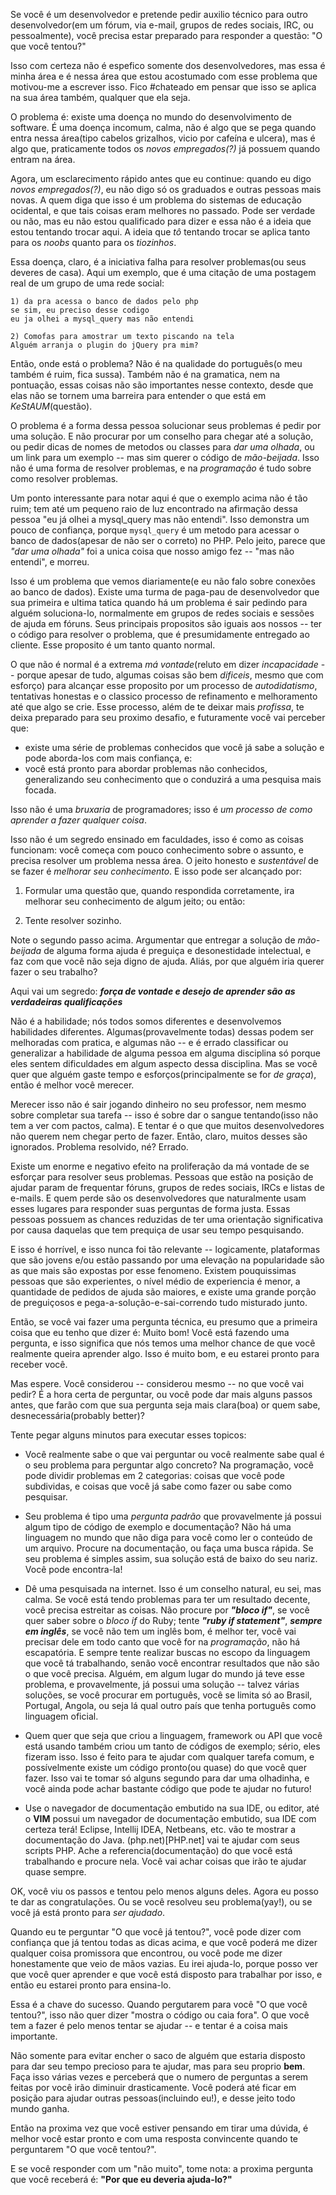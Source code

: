 Se você é um desenvolvedor e pretende pedir auxilio técnico para outro desenvolvedor(em um fórum, via e-mail, grupos de redes sociais, IRC, ou pessoalmente), você precisa estar preparado para responder a questão: "O que você tentou?"


Isso com certeza não é espefico somente dos desenvolvedores, mas essa é minha área e é nessa área que estou acostumado com esse problema que motivou-me a escrever isso. Fico #chateado em pensar que isso se aplica na sua área também, qualquer que ela seja.


O problema é: existe uma doença no mundo do desenvolvimento de software. É uma doença incomum, calma, não é algo que se pega quando entra nessa área(tipo cabelos grizalhos, vicio por cafeína e ulcera), mas é algo que, praticamente todos os _novos empregados(?)_ já possuem quando entram na área.


Agora, um esclarecimento rápido antes que eu continue: quando eu digo _novos empregados(?)_, eu não digo só os graduados e outras pessoas mais novas. A quem diga que isso é um problema do sistemas de educação ocidental, e que tais coisas eram melhores no passado. Pode ser verdade ou não, mas eu não estou qualificado para dizer e essa não é a ideia que estou tentando trocar aqui. A ideia que _tô_ tentando trocar se aplica tanto para os _noobs_ quanto para os _tiozinhos_.


Essa doença, claro, é a iniciativa falha para resolver problemas(ou seus deveres de casa). Aqui um exemplo, que é uma citação de uma postagem real de um grupo de uma rede social:


	1) da pra acessa o banco de dados pelo php
	se sim, eu preciso desse codigo
	eu ja olhei a mysql_query mas não entendi

	2) Comofas para amostrar um texto piscando na tela
	Alguém arranja o plugin do jQuery pra mim?


Então, onde está o problema? Não é na qualidade do português(o meu também é ruim, fica sussa). Também não é na gramatica, nem na pontuação, essas coisas não são importantes nesse contexto, desde que elas não se tornem uma barreira para entender o que está em _KeStAUM_(questão).


O problema é a forma dessa pessoa solucionar seus problemas é pedir por uma solução. E não procurar por um conselho para chegar até a solução, ou pedir dicas de nomes de metodos ou classes para _dar uma olhada_, ou um link para um exemplo -- mas sim querer o código de _mão-beijada_. Isso não é uma forma de resolver problemas, e na _programação_ é tudo sobre como resolver problemas.


Um ponto interessante para notar aqui é que o exemplo acima não é tão ruim; tem até um pequeno raio de luz encontrado na afirmação dessa pessoa "eu já olhei a mysql_query mas não entendi". Isso demonstra um pouco de confiança, porque `mysql_query` é um metodo para acessar o banco de dados(apesar de não ser o correto) no PHP. Pelo jeito, parece que _"dar uma olhada"_ foi a unica coisa que nosso amigo fez -- "mas não entendi", e morreu.


Isso é um problema que vemos diariamente(e eu não falo sobre conexões ao banco de dados). Existe uma turma de paga-pau de desenvolvedor que sua primeira e ultima tatica quando há um problema é sair pedindo para alguém soluciona-lo, normalmente em grupos de redes sociais e sessões de ajuda em fóruns. Seus principais propositos são iguais aos nossos -- ter o código para resolver o problema, que é presumidamente entregado ao cliente. Esse proposito é um tanto quanto normal.


O que não é normal é a extrema _má vontade_(reluto em dizer _incapacidade_ -- porque apesar de tudo, algumas coisas são bem _dificeis_, mesmo que com esforço) para alcançar esse proposito por um processo de _autodidatismo_, tentativas honestas e o classico processo de refinamento e melhoramento até que algo se crie. Esse processo, além de te deixar mais _profissa_, te deixa preparado para seu proximo desafio, e futuramente você vai perceber que:


- existe uma série de problemas conhecidos que você já sabe a solução e pode aborda-los com mais confiança, e:
- você está pronto para abordar problemas não conhecidos, generalizando seu conhecimento que o conduzirá a uma pesquisa mais focada.


Isso não é uma _bruxaria_ de programadores; isso é _um processo de como aprender a fazer qualquer coisa_.


Isso não é um segredo ensinado em faculdades, isso é como as coisas funcionam: você começa com pouco conhecimento sobre o assunto, e precisa resolver um problema nessa área. O jeito honesto e _sustentável_ de se fazer é _melhorar seu conhecimento_. E isso pode ser alcançado por:


1. Formular uma questão que, quando respondida corretamente, ira melhorar seu conhecimento de algum jeito; ou então:

2. Tente resolver sozinho.


Note o segundo passo acima. Argumentar que entregar a solução de _mão-beijada_ de alguma forma ajuda é preguiça e desonestidade intelectual, e faz com que você não seja digno de ajuda. Aliás, por que alguém iria querer fazer o seu trabalho?


Aqui vai um segredo: ___força de vontade e desejo de aprender são as verdadeiras qualificações___


Não é a habilidade; nós todos somos diferentes e desenvolvemos habilidades diferentes. Algumas(provavelmente todas) dessas podem ser melhoradas com pratica, e algumas não -- e é errado classificar ou generalizar a habilidade de alguma pessoa em alguma disciplina só porque eles sentem dificuldades em algum aspecto dessa disciplina. Mas se você quer que alguém gaste tempo e esforços(principalmente se for _de graça_), então é melhor você merecer.


Merecer isso não é sair jogando dinheiro no seu professor, nem mesmo sobre completar sua tarefa -- isso é sobre dar o sangue tentando(isso não tem a ver com pactos, calma). E tentar é o que que muitos desenvolvedores não querem nem chegar perto de fazer. Então, claro, muitos desses são ignorados. Problema resolvido, né? Errado.


Existe um enorme e negativo efeito na proliferação da má vontade de se esforçar para resolver seus problemas. Pessoas que estão na posição de ajudar param de frequentar fóruns, grupos de redes sociais, IRCs e listas de e-mails. E quem perde são os desenvolvedores que naturalmente usam esses lugares para responder suas perguntas de forma justa. Essas pessoas possuem as chances reduzidas de ter uma orientação significativa por causa daquelas que tem prequiça de usar seu tempo pesquisando.


E isso é horrível, e isso nunca foi tão relevante -- logicamente, plataformas que são jovens e/ou estão passando por uma elevação na popularidade são as que mais são expostas por esse fenomeno. Existem pouquissimas pessoas que são experientes, o nível médio de experiencia é menor, a quantidade de pedidos de ajuda são maiores, e existe uma grande porção de preguiçosos e pega-a-solução-e-sai-correndo tudo misturado junto.


Então, se você vai fazer uma pergunta técnica, eu presumo que a primeira coisa que eu tenho que dizer é: Muito bom! Você está fazendo uma pergunta, e isso significa que nós temos uma melhor chance de que você realmente queira aprender algo. Isso é muito bom, e eu estarei pronto para receber você.


Mas espere. Você considerou -- considerou mesmo -- no que você vai pedir? É a hora certa de perguntar, ou você pode dar mais alguns passos antes, que farão com que sua pergunta seja mais clara(boa) or quem sabe, desnecessária(probably better)?


Tente pegar alguns minutos para executar esses topicos:


- Você realmente sabe o que vai perguntar ou você realmente sabe qual é o seu problema para perguntar algo concreto? Na programação, você pode dividir problemas em 2 categorias: coisas que você pode subdividas, e coisas que você já sabe como fazer ou sabe como pesquisar.


- Seu problema é tipo uma _pergunta padrão_ que provavelmente já possui algum tipo de código de exemplo e documentação? Não há uma linguagem no mundo que não diga para você como ler o conteúdo de um arquivo. Procure na documentação, ou faça uma busca rápida. Se seu problema é simples assim, sua solução está de baixo do seu nariz. Você pode encontra-la!

- Dê uma pesquisada na internet. Isso é um conselho natural, eu sei, mas calma. Se você está tendo problemas para ter um resultado decente, você precisa estreitar as coisas. Não procure por ___"bloco if"___, se você quer saber sobre o _bloco if_ do Ruby; tente ___"ruby if statement"___, ___sempre em inglês___, se você não tem um inglês bom, é melhor ter, você vai precisar dele em todo canto que você for na _programação_, não há escapatória. E sempre tente realizar buscas no escopo da linguagem que você tá trabalhando, senão você encontrar resultados que não são o que você precisa. Alguém, em algum lugar do mundo já teve esse problema, e provavelmente, já possui uma solução -- talvez várias soluções, se você procurar em português, você se limita só ao Brasil, Portugal, Angola, ou seja lá qual outro país que tenha português como linguagem oficial.

- Quem quer que seja que criou a linguagem, framework ou API que você está usando também criou um tanto de códigos de exemplo; sério, eles fizeram isso. Isso é feito para te ajudar com qualquer tarefa comum, e possívelmente existe um código pronto(ou quase) do que você quer fazer. Isso vai te tomar só alguns segundo para dar uma olhadinha, e você ainda pode achar bastante código que pode te ajudar no futuro!

- Use o navegador de documentação embutido na sua IDE, ou editor, até o __VIM__ possui um navegador de documentação embutido, sua IDE com certeza terá! Eclipse, Intellij IDEA, Netbeans, etc. vão te mostrar a documentação do Java. (php.net)[PHP.net] vai te ajudar com seus scripts PHP. Ache a referencia(documentação) do que você está trabalhando e procure nela. Você vai achar coisas que irão te ajudar quase sempre.


OK, você viu os passos e tentou pelo menos alguns deles. Agora eu posso te dar as congratulações. Ou se você resolveu seu problema(yay!), ou se você já está pronto para _ser ajudado_.


Quando eu te perguntar "O que você já tentou?", você pode dizer com confiança que já tentou todas as dicas acima, e que você poderá me dizer qualquer coisa promissora que encontrou, ou você pode me dizer honestamente que veio de mãos vazias. Eu irei ajuda-lo, porque posso ver que você quer aprender e que você está disposto para trabalhar por isso, e então eu estarei pronto para ensina-lo.


Essa é a chave do sucesso. Quando pergutarem para você "O que você tentou?", isso não quer dizer "mostra o código ou caia fora". O que você tem a fazer é pelo menos tentar se ajudar -- e tentar é a coisa mais importante.


Não somente para evitar encher o saco de alguém que estaria disposto para dar seu tempo precioso para te ajudar, mas para seu proprio __bem__. Faça isso várias vezes e perceberá que o numero de perguntas a serem feitas por você irão diminuir drasticamente. Você poderá até ficar em posição para ajudar outras pessoas(incluindo eu!), e desse jeito todo mundo ganha.


Então na proxima vez que você estiver pensando em tirar uma dúvida, é melhor você estar pronto e com uma resposta convincente quando te perguntarem "O que você tentou?".

E se você responder com um "não muito", tome nota: a proxima pergunta que você receberá é: __"Por que eu deveria ajuda-lo?"__